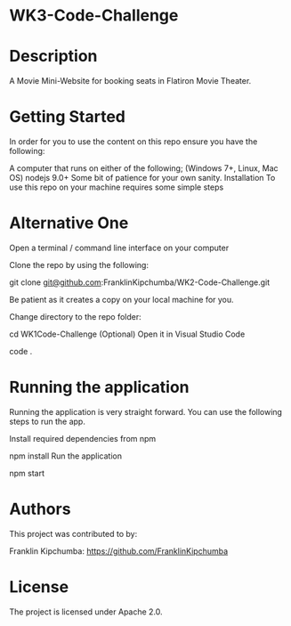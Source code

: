 # WK3-Code-Challenge

# Description
A Movie Mini-Website for booking seats in Flatiron Movie Theater.

# Getting Started
In order for you to use the content on this repo ensure you have the following:

A computer that runs on either of the following; (Windows 7+, Linux, Mac OS)
nodejs 9.0+
Some bit of patience for your own sanity.
Installation
To use this repo on your machine requires some simple steps

# Alternative One
Open a terminal / command line interface on your computer

Clone the repo by using the following:

git clone git@github.com:FranklinKipchumba/WK2-Code-Challenge.git

Be patient as it creates a copy on your local machine for you.

Change directory to the repo folder:

  cd WK1Code-Challenge
(Optional) Open it in Visual Studio Code

  code .
# Running the application
Running the application is very straight forward. You can use the following steps to run the app.

Install required dependencies from npm

npm install
Run the application

npm start
# Authors
This project was contributed to by:

Franklin Kipchumba: https://github.com/FranklinKipchumba
# License
The project is licensed under Apache 2.0.